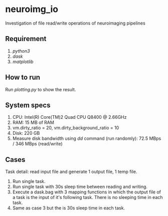 # neuroimg_io
Investigation of file read/write operations of neuroimaging pipelines
    
## Requirement
1. *python3*
2. *dask* 
3. *matplotlib*

## How to run
Run *plotting.py* to show the result.

## System specs
1. CPU: Intel(R) Core(TM)2 Quad CPU Q8400  @ 2.66GHz
2. RAM: 15 MB of RAM
3. vm.dirty_ratio = 20, vm.dirty_background_ratio = 10
4. Disk: 220 GB
5. Measure disk bandwidth using *dd* command (run randomly):  72.5 MBps / 346 MBps (read/write)
 
## Cases
Task detail: read input file and generate 1 output file, 1 temp file.

1. Run single task.
2. Run single task with 30s sleep time between reading and writing.
3. Execute a dask.bag with 3 mapping functions in which the output file of a task is the input of it's following task. There is no sleeping time in each task.
4. Same as case 3 but the is 30s sleep time in each task.